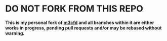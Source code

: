 # DO NOT FORK FROM THIS REPO

**This is my personal fork of [m3cfd](https://github.com/cuspaceflight/m3cfd)
and all branches within it are either works in progress, pending pull requests
and/or may be rebased without warning.**

